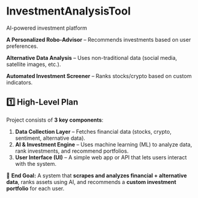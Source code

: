 # InvestmentAnalysisTool
AI-powered investment platform

**A Personalized Robo-Advisor** – Recommends investments based on user preferences.

**Alternative Data Analysis** – Uses non-traditional data (social media, satellite images, etc.).

**Automated Investment Screener** – Ranks stocks/crypto based on custom indicators.


## **1️⃣ High-Level Plan**

Project consists of **3 key components**:

1. **Data Collection Layer** – Fetches financial data (stocks, crypto, sentiment, alternative data).
2. **AI & Investment Engine** – Uses machine learning (ML) to analyze data, rank investments, and recommend portfolios.
3. **User Interface (UI)** – A simple web app or API that lets users interact with the system.

🚀 **End Goal:** A system that **scrapes and analyzes financial + alternative data**, ranks assets using AI, and recommends a **custom investment portfolio** for each user.
